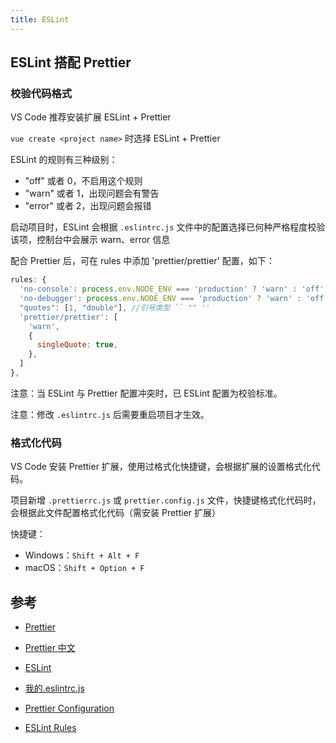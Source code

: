 ```yaml
---
title: ESLint
---
```


## ESLint 搭配 Prettier

### 校验代码格式

VS Code 推荐安装扩展 ESLint + Prettier

`vue create <project name>` 时选择 ESLint + Prettier

ESLint 的规则有三种级别：

- "off" 或者 0，不启用这个规则
- "warn" 或者 1，出现问题会有警告
- "error" 或者 2，出现问题会报错

启动项目时，ESLint 会根据 `.eslintrc.js` 文件中的配置选择已何种严格程度校验该项，控制台中会展示 warn、error 信息

配合 Prettier 后，可在 rules 中添加 'prettier/prettier' 配置，如下：

```js
rules: {
  'no-console': process.env.NODE_ENV === 'production' ? 'warn' : 'off',
  'no-debugger': process.env.NODE_ENV === 'production' ? 'warn' : 'off',
  "quotes": [1, "double"], //引号类型 `` "" ''
  'prettier/prettier': [
    'warn',
    {
      singleQuote: true,
    },
  ]
},
```

注意：当 ESLint 与 Prettier 配置冲突时，已 ESLint 配置为校验标准。

注意：修改 `.eslintrc.js` 后需要重启项目才生效。

### 格式化代码

VS Code 安装 Prettier 扩展，使用过格式化快捷键，会根据扩展的设置格式化代码。

项目新增 `.prettierrc.js` 或 `prettier.config.js` 文件，快捷键格式化代码时，会根据此文件配置格式化代码（需安装 Prettier 扩展）

快捷键：

- Windows：`Shift + Alt + F`
- macOS：`Shift + Option + F`

## 参考

- [Prettier](https://prettier.io/)

- [Prettier 中文](https://www.prettier.cn/)

- [ESLint](https://eslint.org/)

- [我的.eslintrc.js](https://www.cnblogs.com/smzd/p/10843536.html)

- [Prettier Configuration](https://prettier.io/docs/en/configuration.html)

- [ESLint Rules](https://eslint.org/docs/rules/)
